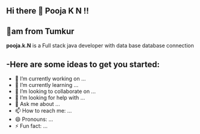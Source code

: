 ## Hi there 👋 Pooja K N !!
## 📍am from Tumkur 

**pooja.k.N** is a  Full stack java  developer with data base database connection  

-Here are some ideas to get you started:
---
- 🔭 I’m currently working on ...
- 🌱 I’m currently learning ...
- 👯 I’m looking to collaborate on ...
- 🤔 I’m looking for help with ...
- 💬 Ask me about ...
- 📫 How to reach me: ...
- 😄 Pronouns: ...
- ⚡ Fun fact: ...

